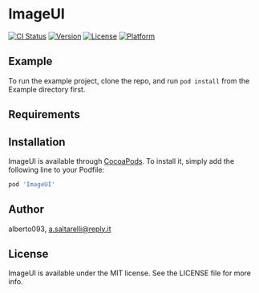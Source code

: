 # ImageUI

[![CI Status](https://img.shields.io/travis/alberto093/ImageUI.svg?style=flat)](https://travis-ci.org/alberto093/ImageUI)
[![Version](https://img.shields.io/cocoapods/v/ImageUI.svg?style=flat)](https://cocoapods.org/pods/ImageUI)
[![License](https://img.shields.io/cocoapods/l/ImageUI.svg?style=flat)](https://cocoapods.org/pods/ImageUI)
[![Platform](https://img.shields.io/cocoapods/p/ImageUI.svg?style=flat)](https://cocoapods.org/pods/ImageUI)

## Example

To run the example project, clone the repo, and run `pod install` from the Example directory first.

## Requirements

## Installation

ImageUI is available through [CocoaPods](https://cocoapods.org). To install
it, simply add the following line to your Podfile:

```ruby
pod 'ImageUI'
```

## Author

alberto093, a.saltarelli@reply.it

## License

ImageUI is available under the MIT license. See the LICENSE file for more info.
